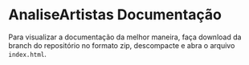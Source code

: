 # AnaliseArtistas Documentação

Para visualizar a documentação da melhor maneira, faça download da branch do repositório no formato zip, descompacte e abra o arquivo ``index.html``.


